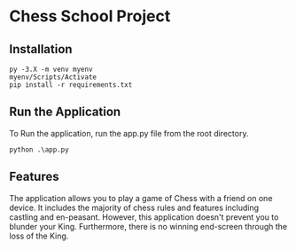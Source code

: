 # Chess School Project

## Installation
```
py -3.X -m venv myenv
myenv/Scripts/Activate
pip install -r requirements.txt
```

## Run the Application
To Run the application, run the app.py file from the root directory.
```
python .\app.py
```

## Features
The application allows you to play a game of Chess with a friend on one device.
It includes the majority of chess rules and features including castling and en-peasant.
However, this application doesn't prevent you to blunder your King.
Furthermore, there is no winning end-screen through the loss of the King.

